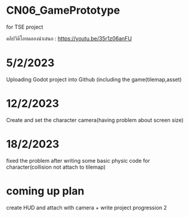 # CN06_GamePrototype
for TSE project

คลิปวิดิโอทดลองนำเสนอ : https://youtu.be/35r1z06anFU


# 5/2/2023 
Uploading Godot project into Github (including the game(tilemap,asset)
# 12/2/2023
Create and set the character camera(having problem about screen size)
# 18/2/2023
fixed the problem after writing some basic physic code for character(collision not attach to tilemap)
# coming up plan
create HUD and attach with camera + write project progression 2
